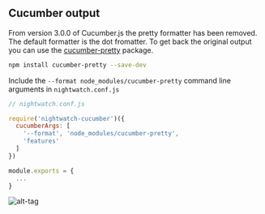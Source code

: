 ## Cucumber output

From version 3.0.0 of Cucumber.js the pretty formatter has been removed. The default formatter is the dot fromatter.
To get back the original output you can use the [cucumber-pretty](https://github.com/kozhevnikov/cucumber-pretty) package.

```bash
npm install cucumber-pretty --save-dev
```

Include the `--format node_modules/cucumber-pretty` command line arguments in `nightwatch.conf.js`

```javascript
// nightwatch.conf.js

require('nightwatch-cucumber')({
  cucumberArgs: [
    '--format', 'node_modules/cucumber-pretty',
    'features'
  ]
})

module.exports = {
  ...
}
```

![alt-tag](res/img/nightwatch-cucumber-pretty-output.png)
